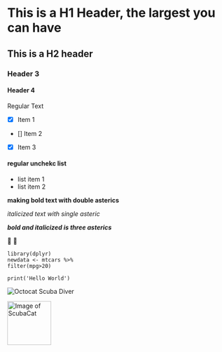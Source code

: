 # This is a H1 Header, the largest you can have 
## This is a H2 header
### Header 3
#### Header 4
Regular Text

- [x] Item 1
- [] Item 2
- [x] Item 3

#### regular unchekc list 
- list item 1
- list item 2

**making bold text with double asterics**

*italicized text with single asteric*

***bold and italicized is three asterics***

🐡 🦈

```
library(dplyr)
newdata <- mtcars %>%
filter(mpg>20)

print('Hello World')
```

![Octocat Scuba Diver](https://octodex.github.com/images/scubatocat.png)
<!---Different sized image and comment --->
<img src="https://octodex.github.com/images/scubatocat.png" alt="Image of ScubaCat" width="100" height="100">

